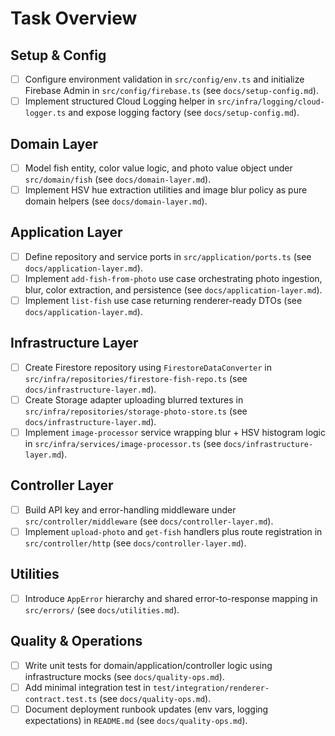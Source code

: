 # Task Overview

## Setup & Config
- [ ] Configure environment validation in `src/config/env.ts` and initialize Firebase Admin in `src/config/firebase.ts` (see `docs/setup-config.md`).
- [ ] Implement structured Cloud Logging helper in `src/infra/logging/cloud-logger.ts` and expose logging factory (see `docs/setup-config.md`).

## Domain Layer
- [ ] Model fish entity, color value logic, and photo value object under `src/domain/fish` (see `docs/domain-layer.md`).
- [ ] Implement HSV hue extraction utilities and image blur policy as pure domain helpers (see `docs/domain-layer.md`).

## Application Layer
- [ ] Define repository and service ports in `src/application/ports.ts` (see `docs/application-layer.md`).
- [ ] Implement `add-fish-from-photo` use case orchestrating photo ingestion, blur, color extraction, and persistence (see `docs/application-layer.md`).
- [ ] Implement `list-fish` use case returning renderer-ready DTOs (see `docs/application-layer.md`).

## Infrastructure Layer
- [ ] Create Firestore repository using `FirestoreDataConverter` in `src/infra/repositories/firestore-fish-repo.ts` (see `docs/infrastructure-layer.md`).
- [ ] Create Storage adapter uploading blurred textures in `src/infra/repositories/storage-photo-store.ts` (see `docs/infrastructure-layer.md`).
- [ ] Implement `image-processor` service wrapping blur + HSV histogram logic in `src/infra/services/image-processor.ts` (see `docs/infrastructure-layer.md`).

## Controller Layer
- [ ] Build API key and error-handling middleware under `src/controller/middleware` (see `docs/controller-layer.md`).
- [ ] Implement `upload-photo` and `get-fish` handlers plus route registration in `src/controller/http` (see `docs/controller-layer.md`).

## Utilities
- [ ] Introduce `AppError` hierarchy and shared error-to-response mapping in `src/errors/` (see `docs/utilities.md`).

## Quality & Operations
- [ ] Write unit tests for domain/application/controller logic using infrastructure mocks (see `docs/quality-ops.md`).
- [ ] Add minimal integration test in `test/integration/renderer-contract.test.ts` (see `docs/quality-ops.md`).
- [ ] Document deployment runbook updates (env vars, logging expectations) in `README.md` (see `docs/quality-ops.md`).

